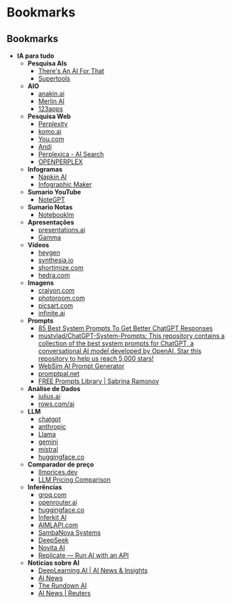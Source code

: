 # Bookmarks

## Bookmarks
- **IA para tudo**
  - **Pesquisa AIs**
    - [There's An AI For That](https://free.theresanaiforthat.com/)
    - [Supertools](https://supertools.therundown.ai/)
  - **AIO**
    - [anakin.ai](https://anakin.ai/)
    - [Merlin AI](https://www.getmerlin.in/)
    - [123apps](https://123apps.com/pt/)
  - **Pesquisa Web**
    - [Perplexity](https://www.perplexity.ai/)
    - [komo.ai](https://komo.ai/)
    - [You.com](https://you.com/)
    - [Andi](https://andisearch.com/)
    - [Perplexica - AI Search](https://perplexica.io/)
    - [OPENPERPLEX](https://openperplex.com/)
  - **Infogramas**
    - [Napkin AI](https://www.napkin.ai/)
    - [Infographic Maker](https://piktochart.com/)
  - **Sumario YouTube**
    - [NoteGPT](https://notegpt.io/)
  - **Sumario Notas**
    - [Notebooklm](https://notebooklm.google/)
  - **Apresentações**
    - [presentations.ai](https://www.presentations.ai/)
    - [Gamma](https://gamma.app/)
  - **Vídeos**
    - [heygen](https://www.heygen.com/)
    - [synthesia.io](https://www.synthesia.io/)
    - [shortimize.com](https://www.shortimize.com/ai-video-tools)
    - [hedra.com](https://www.hedra.com/)
  - **Imagens**
    - [craiyon.com](https://www.craiyon.com/)
    - [photoroom.com](https://www.photoroom.com/)
    - [picsart.com](https://picsart.com/)
    - [infinite.ai](https://www.infinite.ai/)
  - **Prompts**
    - [85 Best System Prompts To Get Better ChatGPT Responses](https://www.greataiprompts.com/prompts/best-system-prompts-for-chatgpt/)
    - [mustvlad/ChatGPT-System-Prompts: This repository contains a collection of the best system prompts for ChatGPT, a conversational AI model developed by OpenAI. Star this repository to help us reach 5,000 stars!](https://github.com/mustvlad/ChatGPT-System-Prompts)
    - [WebSim AI Prompt Generator](https://websim.ai/c/ygZQyFODWG91Aluee)
    - [promptpal.net](https://www.promptpal.net/)
    - [FREE Prompts Library | Sabrina Ramonov](https://sabrinaramonov.notion.site/FREE-Prompts-Library-Sabrina-Ramonov-6ac894954218492d9fc9e1f7f90abc6c)
  - **Análise de Dados**
    - [julius.ai](https://julius.ai/)
    - [rows.com/ai](https://rows.com/ai)
  - **LLM**
    - [chatgpt](https://chatgpt.com/)
    - [anthropic](https://www.anthropic.com/)
    - [Llama](https://www.llama.com/)
    - [gemini](https://gemini.google.com/)
    - [mistral](https://mistral.ai/)
    - [huggingface.co](https://huggingface.co/)
  - **Comparador de preço**
    - [llmprices.dev](https://llmprices.dev/)
    - [LLM Pricing Comparison](https://anotherwrapper.com/llm-pricing)
  - **Inferências**
    - [groq.com](https://groq.com/)
    - [openrouter.ai](https://openrouter.ai/)
    - [huggingface.co](https://huggingface.co/)
    - [Inferkit AI](https://inferkit.ai/)
    - [AIMLAPI.com](https://aimlapi.com/)
    - [SambaNova Systems](https://sambanova.ai/)
    - [DeepSeek](https://platform.deepseek.com/sign_in)
    - [Novita AI](https://novita.ai/model-api/pricing)
    - [Replicate — Run AI with an API](https://replicate.com/)
  - **Noticias sobre AI**
    - [DeepLearning.AI | AI News & Insights](https://www.deeplearning.ai/the-batch/)
    - [AI News](https://www.artificialintelligence-news.com/)
    - [The Rundown AI](https://www.therundown.ai/)
    - [AI News | Reuters](https://www.reuters.com/technology/artificial-intelligence/)
